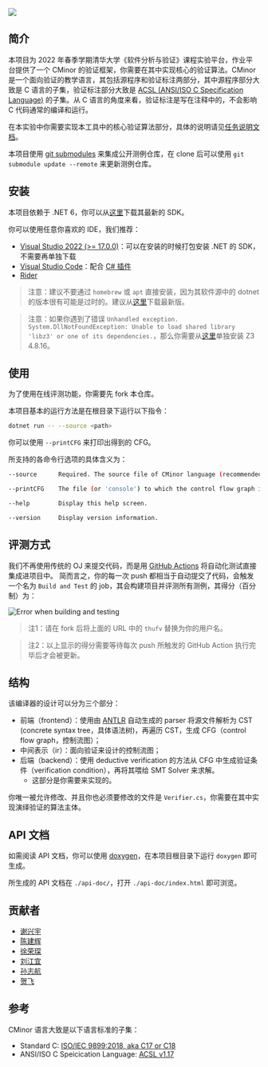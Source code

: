 ![](logo.jpeg)

## 简介

本项目为 2022 年春季学期清华大学《软件分析与验证》课程实验平台，作业平台提供了一个 CMinor 的验证框架，你需要在其中实现核心的验证算法。CMinor 是一个面向验证的教学语言，其包括源程序和验证标注两部分，其中源程序部分大致是 C 语言的子集，验证标注部分大致是 [ACSL (ANSI/ISO C Specification Language)](https://frama-c.com/html/acsl.html) 的子集。从 C 语言的角度来看，验证标注是写在注释中的，不会影响 C 代码通常的编译和运行。

在本实验中你需要实现本工具中的核心验证算法部分，具体的说明请见[任务说明文档](task-doc.md)。

本项目使用 [git submodules](https://git-scm.com/book/en/v2/Git-Tools-Submodules) 来集成公开测例仓库，在 clone 后可以使用 `git submodule update --remote` 来更新测例仓库。

## 安装

本项目依赖于 .NET 6，你可以从[这里](https://dotnet.microsoft.com/download)下载其最新的 SDK。

你可以使用任意你喜欢的 IDE，我们推荐：
- [Visual Studio 2022 (>= 17.0.0)](https://visualstudio.microsoft.com/)：可以在安装的时候打包安装 .NET 的 SDK，不需要再单独下载
- [Visual Studio Code](https://code.visualstudio.com/)：配合 [C# 插件](https://marketplace.visualstudio.com/items?itemName=ms-dotnettools.csharp)
- [Rider](https://www.jetbrains.com/rider/)

> 注意：建议不要通过 `homebrew` 或 `apt` 直接安装，因为其软件源中的 dotnet 的版本很有可能是过时的。建议从[这里](https://dotnet.microsoft.com/download)下载最新版。

> 注意：如果你遇到了错误 `Unhandled exception. System.DllNotFoundException: Unable to load shared library 'libz3' or one of its dependencies.`，那么你需要从[这里](https://github.com/Z3Prover/z3/releases/tag/z3-4.8.16)单独安装 Z3 4.8.16。

## 使用

为了使用在线评测功能，你需要先 fork 本仓库。

本项目基本的运行方法是在根目录下运行以下指令：

```bash
dotnet run -- --source <path>
```

你可以使用 `--printCFG` 来打印出得到的 CFG。

所支持的各命令行选项的具体含义为：

```bash
--source      Required. The source file of CMinor language (recommended with filename extension '.c').

--printCFG    The file (or 'console') to which the control flow graph is printed.

--help        Display this help screen.

--version     Display version information.
```

## 评测方式

我们不再使用传统的 OJ 来提交代码，而是用 [GitHub Actions](https://github.com/features/actions) 将自动化测试直接集成进项目中。
简而言之，你的每一次 push 都相当于自动提交了代码，会触发一个名为 `Build and Test` 的 job，其会构建项目并评测所有测例，其得分（百分制）为：

![Error when building and testing](https://byob.yarr.is/thufv/CMinor/score)

> 注1：请在 fork 后将上面的 URL 中的 `thufv` 替换为你的用户名。

> 注2：以上显示的得分需要等待每次 push 所触发的 GitHub Action 执行完毕后才会被更新。


## 结构

该编译器的设计可以分为三个部分：

 * 前端（frontend）：使用由 [ANTLR](https://www.antlr.org/) 自动生成的 parser 将源文件解析为 CST (concrete syntax tree，具体语法树)，再遍历 CST，生成 CFG（control flow graph，控制流图）；
 * 中间表示（ir）：面向验证来设计的控制流图；
 * 后端（backend）：使用 deductive verification 的方法从 CFG 中生成验证条件（verification condition），再将其喂给 SMT Solver 来求解。
   * 这部分是你需要来实现的。

你唯一被允许修改、并且你也必须要修改的文件是 `Verifier.cs`，你需要在其中实现演绎验证的算法主体。

## API 文档

如需阅读 API 文档，你可以使用 [doxygen](https://www.doxygen.nl/index.html)，在本项目根目录下运行 `doxygen` 即可生成。

所生成的 API 文档在 `./api-doc/`，打开 `./api-doc/index.html` 即可浏览。

## 贡献者

 * [谢兴宇](https://github.com/namasikanam)
 * [陈建辉](https://www.zhihu.com/people/yan-jing-ye-35)
 * [徐荣琛](https://xurongchen.github.io/)
 * [刘江宜](https://github.com/panda2134)
 * [孙志航](https://www.pixiv.net/users/73044167)
 * [贺飞](https://feihe.github.io/)

## 参考

CMinor 语言大致是以下语言标准的子集：

- Standard C: [ISO/IEC 9899:2018, aka C17 or C18](https://web.archive.org/web/20181230041359if_/http://www.open-std.org/jtc1/sc22/wg14/www/abq/c17_updated_proposed_fdis.pdf)
- ANSI/ISO C Speicication Language: [ACSL v1.17](https://frama-c.com/download/acsl-1.17.pdf)
